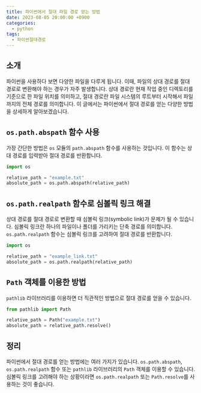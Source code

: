 ```yaml
---
title: 파이썬에서 절대 파일 경로 얻는 방법
date: 2023-08-05 20:00:00 +0900
categories:
  - python
tags:
  - 파이썬절대경로
---
```


## 소개

파이썬을 사용하다 보면 다양한 파일을 다루게 됩니다. 이때, 파일의 상대 경로를 절대 경로로 변환해야 하는 경우가 자주 발생합니다. 상대 경로란 현재 작업 중인 디렉토리를 기준으로 한 파일 위치를 의미하고, 절대 경로란 파일 시스템의 루트부터 시작해서 파일까지의 전체 경로를 의미합니다. 이 글에서는 파이썬에서 절대 경로를 얻는 다양한 방법을 상세하게 알아보겠습니다.

## `os.path.abspath` 함수 사용

가장 간단한 방법은 `os` 모듈의 `path.abspath` 함수를 사용하는 것입니다. 이 함수는 상대 경로를 입력받아 절대 경로를 반환합니다.

```python
import os

relative_path = "example.txt"
absolute_path = os.path.abspath(relative_path)
```

## `os.path.realpath` 함수로 심볼릭 링크 해결

상대 경로를 절대 경로로 변환할 때 심볼릭 링크(symbolic link)가 문제가 될 수 있습니다. 심볼릭 링크란 하나의 파일이나 폴더를 가리키는 단축 경로를 의미합니다. `os.path.realpath` 함수는 심볼릭 링크를 고려하여 절대 경로를 반환합니다.

```python
import os

relative_path = "example_link.txt"
absolute_path = os.path.realpath(relative_path)
```

## `Path` 객체를 이용한 방법

`pathlib` 라이브러리를 이용하면 더 직관적인 방법으로 절대 경로를 얻을 수 있습니다.

```python
from pathlib import Path

relative_path = Path("example.txt")
absolute_path = relative_path.resolve()
```

## 정리

파이썬에서 절대 경로를 얻는 방법에는 여러 가지가 있습니다. `os.path.abspath`, `os.path.realpath` 함수 또는 `pathlib` 라이브러리의 `Path` 객체를 이용할 수 있습니다. 심볼릭 링크를 고려해야 하는 상황이라면 `os.path.realpath` 또는 `Path.resolve`를 사용하는 것이 좋습니다.